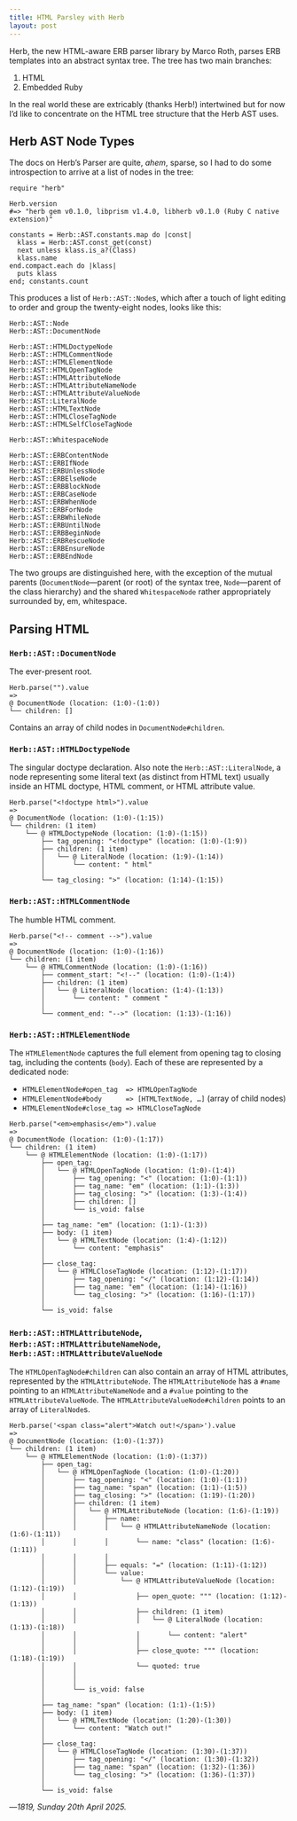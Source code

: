 ```yaml
---
title: HTML Parsley with Herb
layout: post
---
```


Herb, the new HTML-aware ERB parser library by Marco Roth, parses ERB templates into an abstract syntax tree. The tree has two main branches:

1. HTML
2. Embedded Ruby

In the real world these are extricably (thanks Herb!) intertwined but for now I’d like to concentrate on the HTML tree structure that the Herb AST uses.

## Herb AST Node Types

The docs on Herb’s Parser are quite, _ahem_, sparse, so I had to do some introspection to arrive at a list of nodes in the tree:

```
require "herb"

Herb.version
#=> "herb gem v0.1.0, libprism v1.4.0, libherb v0.1.0 (Ruby C native extension)"

constants = Herb::AST.constants.map do |const|
  klass = Herb::AST.const_get(const)
  next unless klass.is_a?(Class)
  klass.name
end.compact.each do |klass|
  puts klass
end; constants.count
```

This produces a list of `Herb::AST::Node`s, which after a touch of light editing to order and group the twenty-eight nodes, looks like this:

```
Herb::AST::Node
Herb::AST::DocumentNode

Herb::AST::HTMLDoctypeNode
Herb::AST::HTMLCommentNode
Herb::AST::HTMLElementNode
Herb::AST::HTMLOpenTagNode
Herb::AST::HTMLAttributeNode
Herb::AST::HTMLAttributeNameNode
Herb::AST::HTMLAttributeValueNode
Herb::AST::LiteralNode
Herb::AST::HTMLTextNode
Herb::AST::HTMLCloseTagNode
Herb::AST::HTMLSelfCloseTagNode

Herb::AST::WhitespaceNode

Herb::AST::ERBContentNode
Herb::AST::ERBIfNode
Herb::AST::ERBUnlessNode
Herb::AST::ERBElseNode
Herb::AST::ERBBlockNode
Herb::AST::ERBCaseNode
Herb::AST::ERBWhenNode
Herb::AST::ERBForNode
Herb::AST::ERBWhileNode
Herb::AST::ERBUntilNode
Herb::AST::ERBBeginNode
Herb::AST::ERBRescueNode
Herb::AST::ERBEnsureNode
Herb::AST::ERBEndNode
```

The two groups are distinguished here, with the exception of the mutual parents (`DocumentNode`—parent (or root) of the syntax tree, `Node`—parent of the class hierarchy) and the shared `WhitespaceNode` rather appropriately surrounded by, em, whitespace.

## Parsing HTML

### `Herb::AST::DocumentNode`

The ever-present root.

```
Herb.parse("").value
=> 
@ DocumentNode (location: (1:0)-(1:0))
└── children: []
```

Contains an array of child nodes in `DocumentNode#children`.

### `Herb::AST::HTMLDoctypeNode`

The singular doctype declaration. Also note the `Herb::AST::LiteralNode`, a node representing some literal text (as distinct from HTML text) usually inside an HTML doctype, HTML comment, or HTML attribute value.

```
Herb.parse("<!doctype html>").value
=> 
@ DocumentNode (location: (1:0)-(1:15))
└── children: (1 item)
    └── @ HTMLDoctypeNode (location: (1:0)-(1:15))
        ├── tag_opening: "<!doctype" (location: (1:0)-(1:9))
        ├── children: (1 item)
        │   └── @ LiteralNode (location: (1:9)-(1:14))
        │       └── content: " html"
        │
        └── tag_closing: ">" (location: (1:14)-(1:15))
```

### `Herb::AST::HTMLCommentNode`

The humble HTML comment.

```
Herb.parse("<!-- comment -->").value
=> 
@ DocumentNode (location: (1:0)-(1:16))
└── children: (1 item)
    └── @ HTMLCommentNode (location: (1:0)-(1:16))
        ├── comment_start: "<!--" (location: (1:0)-(1:4))
        ├── children: (1 item)
        │   └── @ LiteralNode (location: (1:4)-(1:13))
        │       └── content: " comment "
        │
        └── comment_end: "-->" (location: (1:13)-(1:16))
```

### `Herb::AST::HTMLElementNode`

The `HTMLElementNode` captures the full element from opening tag to closing tag, including the contents (`body`). Each of these are represented by a dedicated node:

- `HTMLElementNode#open_tag  => HTMLOpenTagNode`
- `HTMLElementNode#body      => [HTMLTextNode, …]` (array of child nodes)
- `HTMLElementNode#close_tag => HTMLCloseTagNode`

```
Herb.parse("<em>emphasis</em>").value
=>
@ DocumentNode (location: (1:0)-(1:17))
└── children: (1 item)
    └── @ HTMLElementNode (location: (1:0)-(1:17))
        ├── open_tag:
        │   └── @ HTMLOpenTagNode (location: (1:0)-(1:4))
        │       ├── tag_opening: "<" (location: (1:0)-(1:1))
        │       ├── tag_name: "em" (location: (1:1)-(1:3))
        │       ├── tag_closing: ">" (location: (1:3)-(1:4))
        │       ├── children: []
        │       └── is_void: false
        │
        ├── tag_name: "em" (location: (1:1)-(1:3))
        ├── body: (1 item)
        │   └── @ HTMLTextNode (location: (1:4)-(1:12))
        │       └── content: "emphasis"
        │
        ├── close_tag:
        │   └── @ HTMLCloseTagNode (location: (1:12)-(1:17))
        │       ├── tag_opening: "</" (location: (1:12)-(1:14))
        │       ├── tag_name: "em" (location: (1:14)-(1:16))
        │       └── tag_closing: ">" (location: (1:16)-(1:17))
        │
        └── is_void: false
```

### `Herb::AST::HTMLAttributeNode`, `Herb::AST::HTMLAttributeNameNode`, `Herb::AST::HTMLAttributeValueNode`

The `HTMLOpenTagNode#children` can also contain an array of HTML attributes, represented by the `HTMLAttributeNode`. The `HTMLAttributeNode` has a `#name` pointing to an `HTMLAttributeNameNode` and a `#value` pointing to the `HTMLAttributeValueNode`. The `HTMLAttributeValueNode#children` points to an array of `LiteralNode`s.

```
Herb.parse('<span class="alert">Watch out!</span>').value
=>
@ DocumentNode (location: (1:0)-(1:37))
└── children: (1 item)
    └── @ HTMLElementNode (location: (1:0)-(1:37))
        ├── open_tag:
        │   └── @ HTMLOpenTagNode (location: (1:0)-(1:20))
        │       ├── tag_opening: "<" (location: (1:0)-(1:1))
        │       ├── tag_name: "span" (location: (1:1)-(1:5))
        │       ├── tag_closing: ">" (location: (1:19)-(1:20))
        │       ├── children: (1 item)
        │       │   └── @ HTMLAttributeNode (location: (1:6)-(1:19))
        │       │       ├── name:
        │       │       │   └── @ HTMLAttributeNameNode (location: (1:6)-(1:11))
        │       │       │       └── name: "class" (location: (1:6)-(1:11))
        │       │       │
        │       │       ├── equals: "=" (location: (1:11)-(1:12))
        │       │       └── value:
        │       │           └── @ HTMLAttributeValueNode (location: (1:12)-(1:19))
        │       │               ├── open_quote: """ (location: (1:12)-(1:13))
        │       │               ├── children: (1 item)
        │       │               │   └── @ LiteralNode (location: (1:13)-(1:18))
        │       │               │       └── content: "alert"
        │       │               │
        │       │               ├── close_quote: """ (location: (1:18)-(1:19))
        │       │               └── quoted: true
        │       │
        │       │
        │       └── is_void: false
        │
        ├── tag_name: "span" (location: (1:1)-(1:5))
        ├── body: (1 item)
        │   └── @ HTMLTextNode (location: (1:20)-(1:30))
        │       └── content: "Watch out!"
        │
        ├── close_tag:
        │   └── @ HTMLCloseTagNode (location: (1:30)-(1:37))
        │       ├── tag_opening: "</" (location: (1:30)-(1:32))
        │       ├── tag_name: "span" (location: (1:32)-(1:36))
        │       └── tag_closing: ">" (location: (1:36)-(1:37))
        │
        └── is_void: false
```

—*1819, Sunday 20th April 2025.*
